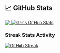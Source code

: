 <!--
**g-omahony/g-omahony** is a ✨ _special_ ✨ repository because its `README.md` (this file) appears on your GitHub profile.

Here are some ideas to get you started:

- 🔭 I’m currently working on ...
- 🌱 I’m currently learning ...
- 👯 I’m looking to collaborate on ...
- 🤔 I’m looking for help with ...
- 💬 Ask me about ...
- 📫 How to reach me: ...
- 😄 Pronouns: ...
- ⚡ Fun fact: ...
-->

## &#x1f4c8; GitHub Stats

<a href="https://github.com/g-omahony/g-omahony">
  <img align="center" src="https://github-readme-stats.vercel.app/api/top-langs/?username=g-omahony&title_color=ffffff&text_color=c9cacc&icon_color=2bbc8a&bg_color=1d1f21&langs_count=3" />
</a>
<a href="https://github.com/g-omahony/g-omahony">
  <img align="center" src="https://github-readme-stats.vercel.app/api?username=g-omahony&show_icons=true&line_height=27&count_private=true&title_color=ffffff&text_color=c9cacc&icon_color=2bbc8a&bg_color=1d1f21" alt="Ger's GitHub Stats" />
</a>

### Streak Stats Activity
[![GitHub Streak](http://github-readme-streak-stats.herokuapp.com?user=g-omahony&theme=default&date_format=M%20j%5B%2C%20Y%5D)](https://git.io/streak-stats)
